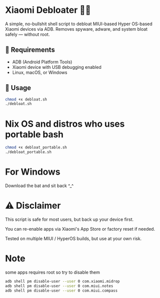 # Xiaomi Debloater 🚫📱

A simple, no-bullshit shell script to debloat MIUI-based Hyper OS-based Xiaomi devices via ADB. Removes spyware, adware, and system bloat safely — without root.

## 🔧 Requirements

- ADB (Android Platform Tools)
- Xiaomi device with USB debugging enabled
- Linux, macOS, or Windows

## 🚀 Usage

```bash
chmod +x debloat.sh
./debloat.sh
```
# Nix OS and distros who uses portable bash
```bash
chmod +x debloat_portable.sh
./debloat_portable.sh
```
# For Windows
Download the bat and sit back ^_^

# ⚠️ Disclaimer
This script is safe for most users, but back up your device first.

You can re-enable apps via Xiaomi's App Store or factory reset if needed.

Tested on multiple MIUI / HyperOS builds, but use at your own risk.
# Note
some apps requires root so try to disable them
```bash
adb shell pm disable-user --user 0 com.xiaomi.midrop 
adb shell pm disable-user --user 0 com.miui.notes 
adb shell pm disable-user --user 0 com.miui.compass
```
